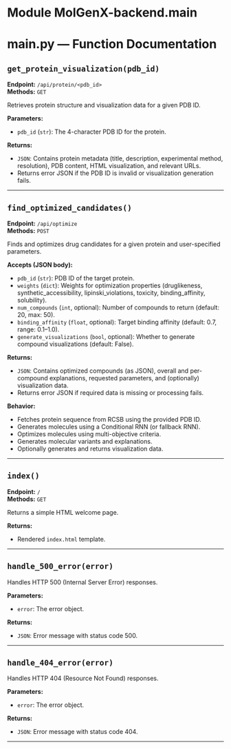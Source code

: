 Module MolGenX-backend.main
===========================

# main.py — Function Documentation

## `get_protein_visualization(pdb_id)`

**Endpoint:** `/api/protein/<pdb_id>`  
**Methods:** `GET`

Retrieves protein structure and visualization data for a given PDB ID.

**Parameters:**
- `pdb_id` (`str`): The 4-character PDB ID for the protein.

**Returns:**
- `JSON`: Contains protein metadata (title, description, experimental method, resolution), PDB content, HTML visualization, and relevant URLs.
- Returns error JSON if the PDB ID is invalid or visualization generation fails.

---

## `find_optimized_candidates()`

**Endpoint:** `/api/optimize`  
**Methods:** `POST`

Finds and optimizes drug candidates for a given protein and user-specified parameters.

**Accepts (JSON body):**
- `pdb_id` (`str`): PDB ID of the target protein.
- `weights` (`dict`): Weights for optimization properties (druglikeness, synthetic_accessibility, lipinski_violations, toxicity, binding_affinity, solubility).
- `num_compounds` (`int`, optional): Number of compounds to return (default: 20, max: 50).
- `binding_affinity` (`float`, optional): Target binding affinity (default: 0.7, range: 0.1–1.0).
- `generate_visualizations` (`bool`, optional): Whether to generate compound visualizations (default: False).

**Returns:**
- `JSON`: Contains optimized compounds (as JSON), overall and per-compound explanations, requested parameters, and (optionally) visualization data.
- Returns error JSON if required data is missing or processing fails.

**Behavior:**
- Fetches protein sequence from RCSB using the provided PDB ID.
- Generates molecules using a Conditional RNN (or fallback RNN).
- Optimizes molecules using multi-objective criteria.
- Generates molecular variants and explanations.
- Optionally generates and returns visualization data.

---

## `index()`

**Endpoint:** `/`  
**Methods:** `GET`

Returns a simple HTML welcome page.

**Returns:**
- Rendered `index.html` template.

---

## `handle_500_error(error)`

Handles HTTP 500 (Internal Server Error) responses.

**Parameters:**
- `error`: The error object.

**Returns:**
- `JSON`: Error message with status code 500.

---

## `handle_404_error(error)`

Handles HTTP 404 (Resource Not Found) responses.

**Parameters:**
- `error`: The error object.

**Returns:**
- `JSON`: Error message with status code 404.

---